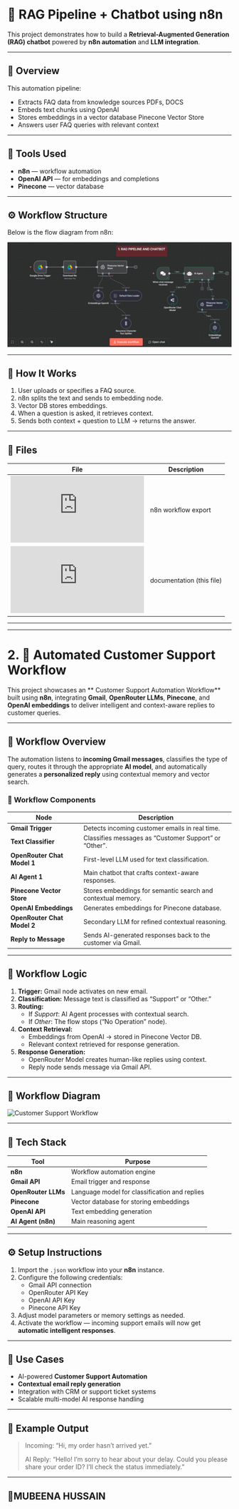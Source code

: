 # 🤖 RAG Pipeline + Chatbot using n8n

This project demonstrates how to build a **Retrieval-Augmented Generation (RAG) chatbot** powered by **n8n automation** and **LLM integration**.

---

## 🚀 Overview

This automation pipeline:
- Extracts FAQ data from knowledge sources  PDFs, DOCS 
- Embeds text chunks using OpenAI 
- Stores embeddings in a vector database Pinecone Vector Store 
- Answers user  FAQ queries with relevant context

---

## 🧩 Tools Used
- **n8n** — workflow automation
- **OpenAI API** — for embeddings and completions
- **Pinecone** — vector database
---

## ⚙️ Workflow Structure

Below is the flow diagram from n8n:

![n8n Workflow](https://github.com/MubeenaHussain/AUTOMATION-PROJECTS/blob/main/Screenshot%202025-10-19%20210100.png)


---

## 🧠 How It Works

1. User uploads or specifies a FAQ source.  
2. n8n splits the text and sends to embedding node.  
3. Vector DB stores embeddings.  
4. When a question is asked, it retrieves context.  
5. Sends both context + question to LLM → returns the answer.

---

## 🧰 Files

| File | Description |
|------|--------------|
| ![WORKFLOW JSON FORMAT](https://github.com/MubeenaHussain/AUTOMATION-PROJECTS/blob/main/RAG%20PIPELINE%20%20AND%20CHATBOT.json) | n8n workflow export |
| ![README.md](https://github.com/MubeenaHussain/AUTOMATION-PROJECTS/blob/main/README.md)                                         | documentation (this file) |

---
---


# 2. 🤖 Automated Customer Support Workflow

This project showcases an ** Customer Support Automation Workflow** built using **n8n**, integrating **Gmail**, **OpenRouter LLMs**, **Pinecone**, and **OpenAI embeddings** to deliver intelligent and context-aware replies to customer queries.

---

## 🧩 Workflow Overview

The automation listens to **incoming Gmail messages**, classifies the type of query, routes it through the appropriate **AI model**, and automatically generates a **personalized reply** using contextual memory and vector search.

### 🔧 Workflow Components

| Node | Description |
|------|--------------|
| **Gmail Trigger** | Detects incoming customer emails in real time. |
| **Text Classifier** | Classifies messages as “Customer Support” or “Other”. |
| **OpenRouter Chat Model 1** | First-level LLM used for text classification. |
| **AI Agent 1** | Main chatbot that crafts context-aware responses. |
| **Pinecone Vector Store** | Stores embeddings for semantic search and contextual memory. |
| **OpenAI Embeddings** | Generates embeddings for Pinecone database. |
| **OpenRouter Chat Model 2** | Secondary LLM for refined contextual reasoning. |
| **Reply to Message** | Sends AI-generated responses back to the customer via Gmail. |

---

## 🧠 Workflow Logic

1. **Trigger:** Gmail node activates on new email.  
2. **Classification:** Message text is classified as “Support” or “Other.”  
3. **Routing:**
   - If *Support*: AI Agent processes with contextual search.  
   - If *Other*: The flow stops (“No Operation” node).  
4. **Context Retrieval:**  
   - Embeddings from OpenAI → stored in Pinecone Vector DB.  
   - Relevant context retrieved for response generation.  
5. **Response Generation:**  
   - OpenRouter Model creates human-like replies using context.  
   - Reply node sends message via Gmail API.

---

## 🧭 Workflow Diagram

![Customer Support Workflow](images/customer-support-workflow.png)


---

## 🧰 Tech Stack

| Tool | Purpose |
|------|----------|
| **n8n** | Workflow automation engine |
| **Gmail API** | Email trigger and response |
| **OpenRouter LLMs** | Language model for classification and replies |
| **Pinecone** | Vector database for storing embeddings |
| **OpenAI API** | Text embedding generation |
| **AI Agent (n8n)** | Main reasoning agent |

---

## ⚙️ Setup Instructions

1. Import the `.json` workflow into your **n8n** instance.
2. Configure the following credentials:
   - Gmail API connection
   - OpenRouter API Key
   - OpenAI API Key
   - Pinecone API Key
3. Adjust model parameters or memory settings as needed.
4. Activate the workflow — incoming support emails will now get **automatic intelligent responses**.

---

## 🚀 Use Cases

- AI-powered **Customer Support Automation**
- **Contextual email reply generation**
- Integration with CRM or support ticket systems
- Scalable multi-model AI response handling

---

## 📸 Example Output

> Incoming: “Hi, my order hasn’t arrived yet.”  
>  
> AI Reply: “Hello! I’m sorry to hear about your delay. Could you please share your order ID? I’ll check the status immediately.”

---




## 🧕MUBEENA HUSSAIN
 

